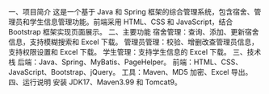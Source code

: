 一、项目简介
这是一个基于 Java 和 Spring 框架的综合管理系统，包含宿舍、管理员和学生信息管理功能。前端采用 HTML、CSS 和 JavaScript，结合 Bootstrap 框架实现页面展示。
二、主要功能
宿舍管理：查询、添加、更新宿舍信息，支持模糊搜索和 Excel 下载。
管理员管理：校验、增删改查管理员信息，支持权限设置和 Excel 下载。
学生管理：支持学生信息的 Excel 下载。
三、技术栈
后端：Java、Spring、MyBatis、PageHelper。
前端：HTML、CSS、JavaScript、Bootstrap、jQuery。
工具：Maven、MD5 加密、Excel 导出。
四、运行说明
安装 JDK17、Maven3.99 和 Tomcat9。
